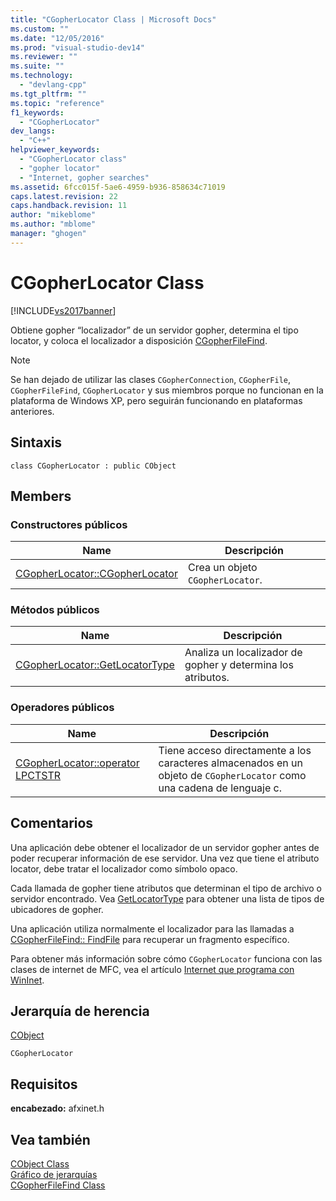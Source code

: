 ```yaml
---
title: "CGopherLocator Class | Microsoft Docs"
ms.custom: ""
ms.date: "12/05/2016"
ms.prod: "visual-studio-dev14"
ms.reviewer: ""
ms.suite: ""
ms.technology: 
  - "devlang-cpp"
ms.tgt_pltfrm: ""
ms.topic: "reference"
f1_keywords: 
  - "CGopherLocator"
dev_langs: 
  - "C++"
helpviewer_keywords: 
  - "CGopherLocator class"
  - "gopher locator"
  - "Internet, gopher searches"
ms.assetid: 6fcc015f-5ae6-4959-b936-858634c71019
caps.latest.revision: 22
caps.handback.revision: 11
author: "mikeblome"
ms.author: "mblome"
manager: "ghogen"
---
```

# CGopherLocator Class
[!INCLUDE[vs2017banner](../../assembler/inline/includes/vs2017banner.md)]

Obtiene gopher “localizador” de un servidor gopher, determina el tipo locator, y coloca el localizador a disposición [CGopherFileFind](../../mfc/reference/cgopherfilefind-class.md).  
  
> [!NOTE]
>  Se han dejado de utilizar las clases `CGopherConnection`, `CGopherFile`, `CGopherFileFind`, `CGopherLocator` y sus miembros porque no funcionan en la plataforma de Windows XP, pero seguirán funcionando en plataformas anteriores.  
  
## Sintaxis  
  
```  
class CGopherLocator : public CObject  
```  
  
## Members  
  
### Constructores públicos  
  
|Name|Descripción|  
|----------|-----------------|  
|[CGopherLocator::CGopherLocator](../Topic/CGopherLocator::CGopherLocator.md)|Crea un objeto `CGopherLocator`.|  
  
### Métodos públicos  
  
|Name|Descripción|  
|----------|-----------------|  
|[CGopherLocator::GetLocatorType](../Topic/CGopherLocator::GetLocatorType.md)|Analiza un localizador de gopher y determina los atributos.|  
  
### Operadores públicos  
  
|Name|Descripción|  
|----------|-----------------|  
|[CGopherLocator::operator LPCTSTR](../Topic/CGopherLocator::operator%20LPCTSTR.md)|Tiene acceso directamente a los caracteres almacenados en un objeto de `CGopherLocator` como una cadena de lenguaje c.|  
  
## Comentarios  
 Una aplicación debe obtener el localizador de un servidor gopher antes de poder recuperar información de ese servidor.  Una vez que tiene el atributo locator, debe tratar el localizador como símbolo opaco.  
  
 Cada llamada de gopher tiene atributos que determinan el tipo de archivo o servidor encontrado.  Vea [GetLocatorType](../Topic/CGopherLocator::GetLocatorType.md) para obtener una lista de tipos de ubicadores de gopher.  
  
 Una aplicación utiliza normalmente el localizador para las llamadas a [CGopherFileFind:: FindFile](../Topic/CGopherFileFind::FindFile.md) para recuperar un fragmento específico.  
  
 Para obtener más información sobre cómo `CGopherLocator` funciona con las clases de internet de MFC, vea el artículo [Internet que programa con WinInet](../../mfc/win32-internet-extensions-wininet.md).  
  
## Jerarquía de herencia  
 [CObject](../../mfc/reference/cobject-class.md)  
  
 `CGopherLocator`  
  
## Requisitos  
 **encabezado:** afxinet.h  
  
## Vea también  
 [CObject Class](../../mfc/reference/cobject-class.md)   
 [Gráfico de jerarquías](../../mfc/hierarchy-chart.md)   
 [CGopherFileFind Class](../../mfc/reference/cgopherfilefind-class.md)